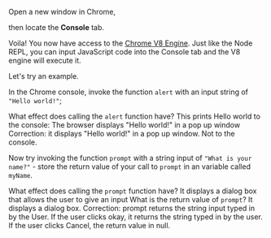 Open a new window in Chrome,

then locate the **Console** tab.

Voila! You now have access to the [Chrome V8 Engine](https://www.cloudflare.com/en-gb/learning/serverless/glossary/what-is-chrome-v8/).
Just like the Node REPL, you can input JavaScript code into the Console tab and the V8 engine will execute it.

Let's try an example.

In the Chrome console,
invoke the function `alert` with an input string of  `"Hello world!"`; 

What effect does calling the `alert` function have? This prints Hello world to the console: The browser displays "Hello world!" in a pop up window   Correction: it displays "Hello world!" in a pop up window. Not to the console.

Now try invoking the function `prompt` with a string input of `"What is your name?"` - store the return value of your call to `prompt` in an variable called `myName`.

What effect does calling the `prompt` function have? It displays a dialog box that allows the user to give an input
What is the return value of `prompt`? It displays a dialog box. 
Correction: prompt returns the string input typed in by the User. 
If the user clicks okay, it returns the string typed in by the user.
If the user clicks Cancel, the return value in null.
